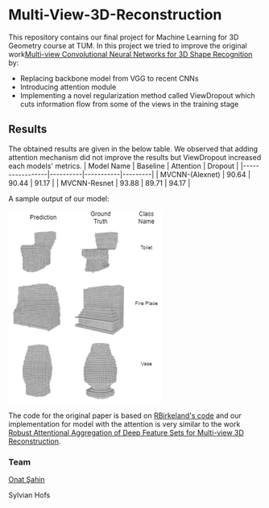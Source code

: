 # Multi-View-3D-Reconstruction

This repository contains our final project for Machine Learning for 3D Geometry course at TUM. 
In this project we tried to improve the original work[Multi-view Convolutional Neural Networks for 3D Shape Recognition](http://vis-www.cs.umass.edu/mvcnn/docs/su15mvcnn.pdf) by:

- Replacing backbone model from VGG to recent CNNs
- Introducing attention module
- Implementing a novel regularization method called ViewDropout which cuts information flow from some of the views in the training stage


## Results

The obtained results are given in the below table. We observed that adding attention mechanism did not improve the results but ViewDropout increased each models' metrics. 
| Model Name      | Baseline | Attention | Dropout |
|-----------------|----------|-----------|---------|
| MVCNN-(Alexnet) | 90.64    | 90.44     | 91.17   |
| MVCNN-Resnet    | 93.88    | 89.71     | 94.17   |

A sample output of our model:

![sample](images/reconstructionsamples.png)


The code for the original paper is based on [RBirkeland's code](https://github.com/RBirkeland/MVCNN-PyTorch) and
our implementation for model with the attention is very similar to the work [Robust Attentional Aggregation of Deep Feature Sets for Multi-view 3D Reconstruction](https://arxiv.org/abs/1808.00758).  

### Team

[Onat Şahin](https://github.com/onatsahin)

Sylvian Hofs